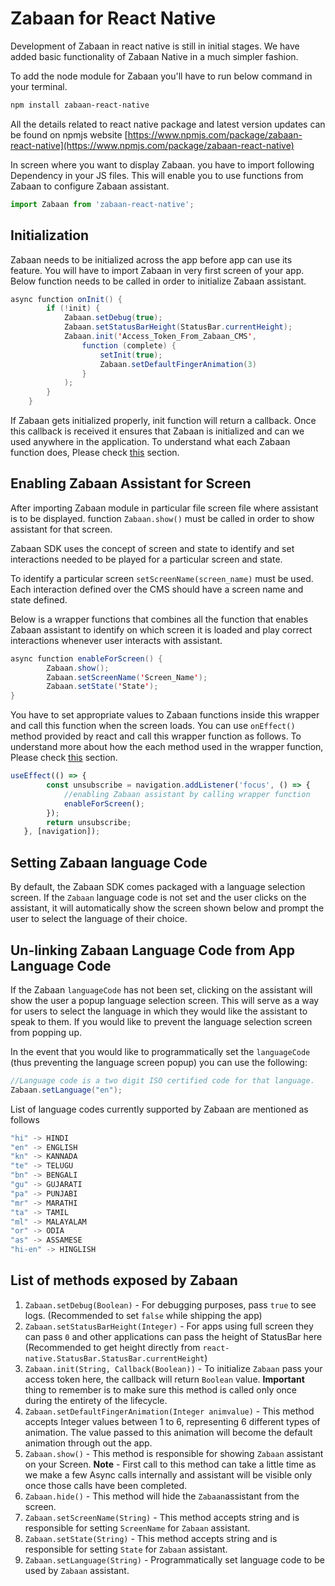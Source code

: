 # Zabaan for React Native

Development of Zabaan in react native is still in initial stages.
We have added basic functionality of Zabaan Native in a much simpler fashion.

To add the node module for Zabaan you'll have to run below command in your terminal.

```bash
npm install zabaan-react-native
```

All the details related to react native package and latest version updates can be found on npmjs website [https://www.npmjs.com/package/zabaan-react-native](https://www.npmjs.com/package/zabaan-react-native)

In screen where you want to display Zabaan. you have to import following Dependency in your JS files. This will enable you to use functions from Zabaan to configure Zabaan assistant.

```jsx
import Zabaan from 'zabaan-react-native';
```

## Initialization

Zabaan needs to be initialized across the app before app can use its feature. You will have to import Zabaan in very first screen of your app. Below function needs to be called in order to initialize Zabaan assistant.

```java
async function onInit() {
        if (!init) {
            Zabaan.setDebug(true);
            Zabaan.setStatusBarHeight(StatusBar.currentHeight);
            Zabaan.init('Access_Token_From_Zabaan_CMS',
                function (complete) {
                    setInit(true);
                    Zabaan.setDefaultFingerAnimation(3)
                }
            );
        }
    }
```

If Zabaan gets initialized properly, init function will return a callback. Once this callback is received it ensures that Zabaan is initialized and can we used anywhere in the application. To understand what each Zabaan function does, Please check [this](#list-of-methods-exposed-by-zabaan) section.

## Enabling Zabaan Assistant for Screen

After importing Zabaan module in particular file screen file where assistant is to be displayed. function `Zabaan.show()` must be called in order to show assistant for that screen.

Zabaan SDK uses the concept of screen and state to identify and set interactions needed to be played for a particular screen and state.

To identify a particular screen `setScreenName(screen_name)` must be used. Each interaction defined over the CMS should have a screen name and state defined.

Below is a wrapper functions that combines all the function that enables Zabaan assistant to identify on which screen it is loaded and play correct interactions whenever user interacts with assistant.

```java
async function enableForScreen() {
        Zabaan.show();
        Zabaan.setScreenName('Screen_Name');
        Zabaan.setState('State');
}
```

You have to set appropriate values to Zabaan functions inside this wrapper and call this function when the screen loads. You can use `onEffect()` method provided by react and call this wrapper function as follows. To understand more about how the each method used in the wrapper function, Please check [this](#list-of-methods-exposed-by-zabaan) section.

```jsx
useEffect(() => {
        const unsubscribe = navigation.addListener('focus', () => {
            //enabling Zabaan assistant by calling wrapper function
            enableForScreen();
        });
        return unsubscribe;
   }, [navigation]);
```

## Setting Zabaan language Code

By default, the Zabaan SDK comes packaged with a language selection screen. If the `Zabaan` language code is not set and the user clicks on the assistant, it will automatically show the screen shown below and prompt the user to select the language of their choice.

## Un-linking Zabaan Language Code from App Language Code

If the Zabaan `languageCode` has not been set, clicking on the assistant will show the user a popup language selection screen. This will serve as a way for users to select the language in which they would like the assistant to speak to them. If you would like to prevent the language selection screen from popping up.

In the event that you would like to programmatically set the `languageCode` (thus preventing the language screen popup) you can use the following:

```java
//Language code is a two digit ISO certified code for that language.
Zabaan.setLanguage("en");

```

List of language codes currently supported by Zabaan are mentioned as follows

```kotlin
"hi" -> HINDI
"en" -> ENGLISH
"kn" -> KANNADA
"te" -> TELUGU
"bn" -> BENGALI
"gu" -> GUJARATI
"pa" -> PUNJABI
"mr" -> MARATHI
"ta" -> TAMIL
"ml" -> MALAYALAM
"or" -> ODIA
"as" -> ASSAMESE
"hi-en" -> HINGLISH
```

## List of methods exposed by Zabaan

1. `Zabaan.setDebug(Boolean)` - For debugging purposes, pass `true` to see logs. (Recommended to set `false` while shipping the app)
2. `Zabaan.setStatusBarHeight(Integer)` - For apps using full screen they can pass `0` and other applications can pass the height of StatusBar here (Recommended to get height directly from `react-native.StatusBar.StatusBar.currentHeight`)
3. `Zabaan.init(String, Callback(Boolean))` - To initialize `Zabaan` pass your access token here, the callback will return `Boolean` value. **Important** thing to remember is to make sure this method is called only once during the entirety of the lifecycle.
4. `Zabaan.setDefaultFingerAnimation(Integer animvalue)` - This method accepts Integer values between 1 to 6, representing 6 different types of animation. The value passed to this animation will become the default animation through out the app.
5. `Zabaan.show()` - This method is responsible for showing `Zabaan` assistant on your Screen. **Note** - First call to this method can take a little time as we make a few Async calls internally and assistant will be visible only once those calls have been completed.
6. `Zabaan.hide()` - This method will hide the `Zabaan`assistant from the screen.
7. `Zabaan.setScreenName(String)` - This method accepts string and is responsible for setting `ScreenName` for `Zabaan` assistant.
8. `Zabaan.setState(String)` - This method accepts string and is responsible for setting `State` for `Zabaan` assistant.
9. `Zabaan.setLanguage(String)` - Programmatically set language code to be used by `Zabaan` assistant.

